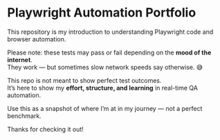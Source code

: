 # Playwright Automation Portfolio

This repository is my introduction to understanding Playwright code and browser automation.

Please note: these tests may pass or fail depending on the **mood of the internet**.  
They work — but sometimes slow network speeds say otherwise. 😅

This repo is not meant to show perfect test outcomes.  
It’s here to show my **effort, structure, and learning** in real-time QA automation.

Use this as a snapshot of where I’m at in my journey — not a perfect benchmark.

Thanks for checking it out!
